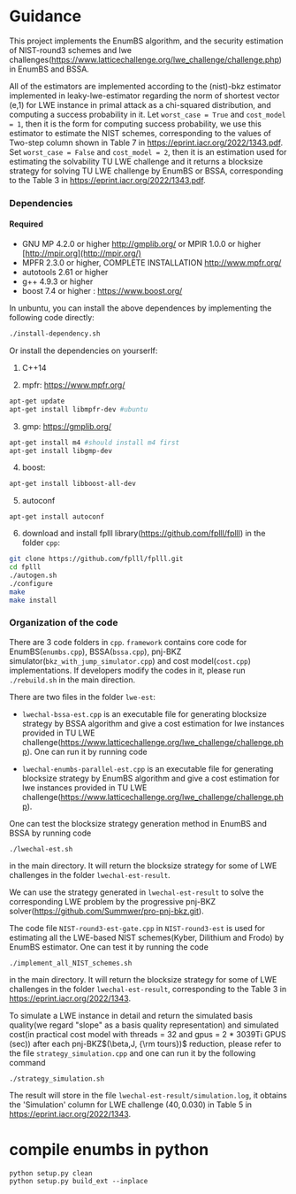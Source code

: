 # Guidance

This project implements the EnumBS algorithm, and the security estimation of NIST-round3 schemes and lwe challenges(https://www.latticechallenge.org/lwe_challenge/challenge.php) in EnumBS and BSSA. 

All of the estimators are implemented according to the  (nist)-bkz estimator implemented in leaky-lwe-estimator regarding the norm of shortest vector (e,1) for LWE instance in primal attack as a chi-squared distribution, and computing a success probability in it. Let `worst_case = True` and `cost_model = 1`, then it is the form for computing success probability, we use this estimator to estimate the NIST schemes, corresponding to the values of Two-step column shown in Table 7 in https://eprint.iacr.org/2022/1343.pdf. Set `worst_case = False` and `cost_model = 2`, then it is an estimation used for estimating the solvability TU LWE challenge and it returns a blocksize strategy for solving TU LWE challenge by EnumBS or BSSA, corresponding to the Table 3 in https://eprint.iacr.org/2022/1343.pdf.


### Dependencies

#### Required

* GNU MP 4.2.0 or higher http://gmplib.org/ or MPIR 1.0.0 or higher [http://mpir.org](http://mpir.org/)
* MPFR 2.3.0 or higher, COMPLETE INSTALLATION http://www.mpfr.org/
* autotools 2.61 or higher
* g++ 4.9.3 or higher
* boost 7.4 or higher : https://www.boost.org/

In unbuntu, you can install the above dependences by implementing the following code directly:

```bash
./install-dependency.sh
```

Or install the dependencies on yourserlf: 

1. C++14

2. mpfr: https://www.mpfr.org/

```bash
apt-get update
apt-get install libmpfr-dev #ubuntu
```

3. gmp: https://gmplib.org/

```bash
apt-get install m4 #should install m4 first
apt-get install libgmp-dev
```

4. boost: 

```bash
apt-get install libboost-all-dev
```

5. autoconf

```
apt-get install autoconf
```


6. download and install fplll library(https://github.com/fplll/fplll) in the folder `cpp`: 

```bash
git clone https://github.com/fplll/fplll.git
cd fplll
./autogen.sh
./configure
make
make install
```


### Organization of the code
There are 3 code folders in `cpp`.  `framework` contains core code for EnumBS(`enumbs.cpp`), BSSA(`bssa.cpp`), pnj-BKZ simulator(`bkz_with_jump_simulator.cpp`) and cost model(`cost.cpp`) implementations. If developers modify the codes in it, please run `./rebuild.sh` in the main direction. 

There are two files in the folder `lwe-est`: 
- `lwechal-bssa-est.cpp` is an executable file for generating blocksize strategy by BSSA algorithm and give a cost estimation for lwe instances provided in TU LWE challenge(https://www.latticechallenge.org/lwe_challenge/challenge.php). One can run it by running code 

- `lwechal-enumbs-parallel-est.cpp` is an executable file for generating blocksize strategy by EnumBS algorithm and give a cost estimation for lwe instances provided in TU LWE challenge(https://www.latticechallenge.org/lwe_challenge/challenge.php). 

One can test the blocksize strategy generation method in EnumBS and BSSA by running code 
```
./lwechal-est.sh
```
in the main directory. It will return the blocksize strategy for some of LWE challenges in the folder `lwechal-est-result`.


We can use the strategy generated in `lwechal-est-result` to solve the corresponding LWE problem by the progressive pnj-BKZ solver(https://github.com/Summwer/pro-pnj-bkz.git).


The code file `NIST-round3-est-gate.cpp` in `NIST-round3-est` is used for estimating all the LWE-based NIST schemes(Kyber, Dilithium and Frodo) by EnumBS estimator. One can test it by running the code 
```
./implement_all_NIST_schemes.sh
```
in the main directory. It will return the blocksize strategy for some of LWE challenges in the folder `lwechal-est-result`, corresponding to the Table 3 in https://eprint.iacr.org/2022/1343.


To simulate a LWE instance in detail and return the simulated basis quality(we regard "slope" as a basis quality representation) and simulated cost(in practical cost model with threads = 32 and gpus = 2 * 3039Ti GPUS (sec)) after each pnj-BKZ$(\beta,J, {\rm tours})$ reduction, please refer to the file `strategy_simulation.cpp` and one can run it by the following command
```
./strategy_simulation.sh
```
The result will store in the file `lwechal-est-result/simulation.log`, it obtains the 'Simulation' column for LWE challenge ($40,0.030$) in Table 5 in https://eprint.iacr.org/2022/1343.





# compile enumbs in python


```
python setup.py clean
python setup.py build_ext --inplace

```